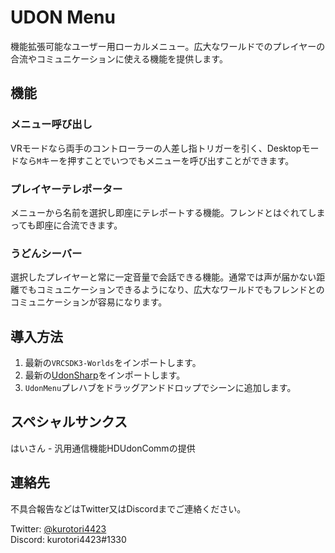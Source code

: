 # UDON Menu

機能拡張可能なユーザー用ローカルメニュー。広大なワールドでのプレイヤーの合流やコミュニケーションに使える機能を提供します。

## 機能

### メニュー呼び出し

VRモードなら両手のコントローラーの人差し指トリガーを引く、Desktopモードなら`M`キーを押すことでいつでもメニューを呼び出すことができます。

### プレイヤーテレポーター

メニューから名前を選択し即座にテレポートする機能。フレンドとはぐれてしまっても即座に合流できます。

### うどんシーバー

選択したプレイヤーと常に一定音量で会話できる機能。通常では声が届かない距離でもコミュニケーションできるようになり、広大なワールドでもフレンドとのコミュニケーションが容易になります。

## 導入方法

1. 最新の`VRCSDK3-Worlds`をインポートします。
2. 最新の[UdonSharp](https://github.com/MerlinVR/UdonSharp/releases/latest)をインポートします。
3. `UdonMenu`プレハブをドラッグアンドドロップでシーンに追加します。


## スペシャルサンクス

はいさん - 汎用通信機能HDUdonCommの提供


## 連絡先

不具合報告などはTwitter又はDiscordまでご連絡ください。

Twitter: [@kurotori4423](https://twitter.com/kurotori4423)  
Discord: kurotori4423#1330


